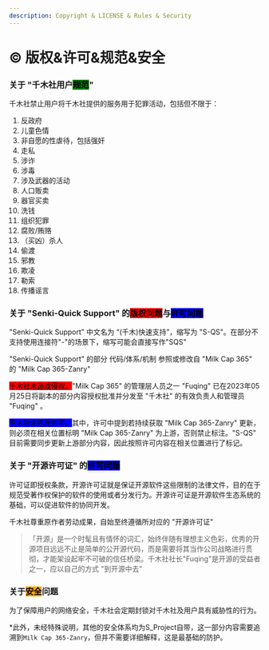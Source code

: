 ```yaml
---
description: Copyright & LICENSE & Rules & Security
---
```


# © 版权&许可&规范&安全

### 关于 "千木社用户<mark style="background-color:green;">规范</mark>"

千木社禁止用户将千木社提供的服务用于犯罪活动，包括但不限于：

1. 反政府
2. 儿童色情
3. 非自愿的性虐待，包括强奸
4. 走私
5. 涉诈
6. 涉毒
7. 涉及武器的活动
8. 人口贩卖
9. 器官买卖
10. 洗钱
11. 组织犯罪
12. 腐败/贿赂
13. （买凶）杀人
14. 偷渡
15. 邪教
16. 欺凌
17. 勒索
18. 传播谣言

### 关于 "Senki-Quick Support" 的<mark style="background-color:red;">版权问题</mark>与<mark style="background-color:blue;">许可问题</mark>

"Senki-Quick Support" 中文名为 “(千木)快速支持”，缩写为 "S-QS"。在部分不支持使用连接符"-"的场景下，缩写可能会直接写作"SQS"

"Senki-Quick Support" 的部分 代码/体系/机制 参照或修改自 "Milk Cap 365" 的 "Milk Cap 365-Zanry"

<mark style="background-color:red;">千木社未造成侵权。</mark>"Milk Cap 365" 的管理层人员之一 "Fuqing" 已在2023年05月25日将副本的部分内容授权批准并分发至 "千木社" 的有效负责人和管理员 "Fuqing" 。

<mark style="background-color:blue;">千木社未违反许可。</mark>其中，许可中提到若持续获取 "Milk Cap 365-Zanry" 更新，则必须在相关位置标明 "Milk Cap 365-Zanry" 为上游，否则禁止标注。"S-QS" 目前需要同步更新上游部分内容，因此按照许可内容在相关位置进行了标记。

### 关于 "开源许可证" 的<mark style="background-color:blue;">许可问题</mark>

许可证即授权条款，开源许可证就是保证开源软件这些限制的法律文件，目的在于规范受著作权保护的软件的使用或者分发行为。开源许可证是开源软件生态系统的基础，可以促进软件的协同开发。

千木社尊重原作者劳动成果，自始至终遵循所对应的 "开源许可证"

> 「开源」是一个时髦且有情怀的词汇，始终伴随有理想主义色彩，优秀的开源项目远远不止是简单的公开源代码，而是需要将其当作公司战略进行贯彻，才能架设起牢不可破的信任桥梁。千木社社长"Fuqing"是开源的受益者之一，应以自己的方式 "到开源中去"&#x20;

### 关于<mark style="background-color:orange;">安全</mark>问题

为了保障用户的网络安全，千木社会定期封锁对千木社及用户具有威胁性的行为。

\*此外，未经特殊说明，其他的安全体系均为S\_Project自带，这一部分内容需要追溯到`Milk Cap 365-Zanry`，但并不需要详细解释，这是最基础的防护。

